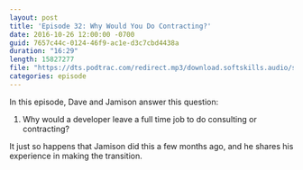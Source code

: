 ```yaml
---
layout: post
title: 'Episode 32: Why Would You Do Contracting?'
date: 2016-10-26 12:00:00 -0700
guid: 7657c44c-0124-46f9-ac1e-d3c7cbd4438a
duration: "16:29"
length: 15827277
file: "https://dts.podtrac.com/redirect.mp3/download.softskills.audio/sse-032.mp3"
categories: episode
---
```


In this episode, Dave and Jamison answer this question:

1. Why would a developer leave a full time job to do consulting or contracting?

It just so happens that Jamison did this a few months ago, and he shares his experience in making the transition.
